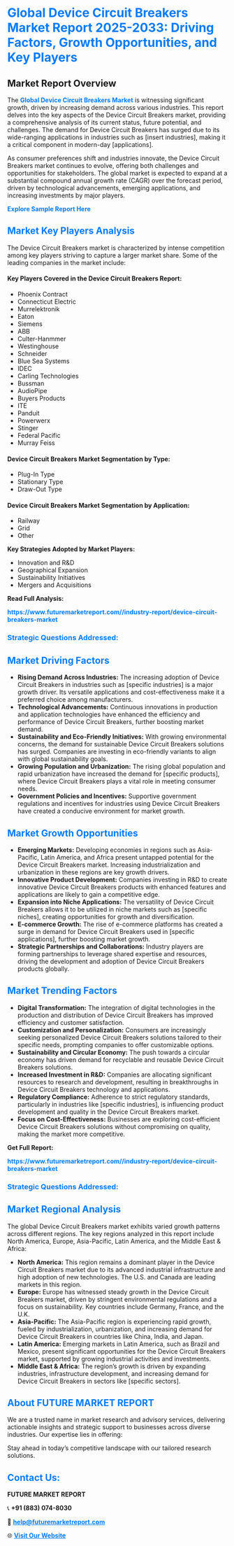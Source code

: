 <h1 style="color: #007BFF;">Global Device Circuit Breakers Market Report 2025-2033: Driving Factors, Growth Opportunities, and Key Players</h1>

<section id="overview">
<h2>Market Report Overview</h2>
<p>The <a href="https://www.futuremarketreport.com//industry-report/device-circuit-breakers-market" style="color: #007BFF; text-decoration: none;"><strong>Global Device Circuit Breakers Market</strong></a> is witnessing significant growth, driven by increasing demand across various industries. This report delves into the key aspects of the Device Circuit Breakers market, providing a comprehensive analysis of its current status, future potential, and challenges. The demand for Device Circuit Breakers has surged due to its wide-ranging applications in industries such as [insert industries], making it a critical component in modern-day [applications].</p>
<p>As consumer preferences shift and industries innovate, the Device Circuit Breakers market continues to evolve, offering both challenges and opportunities for stakeholders. The global market is expected to expand at a substantial compound annual growth rate (CAGR) over the forecast period, driven by technological advancements, emerging applications, and increasing investments by major players.</p>
</section>

<section id="overview">
<p><a href="https://www.futuremarketreport.com//request-sample/reportId=85232" style="color: #007BFF; text-decoration: none;"><strong>Explore Sample Report Here</strong></a></p>
</section>

<section id="key-players">
<h2 style="color: #007BFF;">Market Key Players Analysis</h2>
<p>The Device Circuit Breakers market is characterized by intense competition among key players striving to capture a larger market share. Some of the leading companies in the market include:</p>
<h4>Key Players Covered in the Device Circuit Breakers Report:</h4>
<ul><li>Phoenix Contract</li><li>Connecticut Electric</li><li>Murrelektronik</li><li>Eaton</li><li>Siemens</li><li>ABB</li><li>Culter-Hanmmer</li><li>Westinghouse</li><li>Schneider</li><li>Blue Sea Systems</li><li>IDEC</li><li>Carling Technologies</li><li>Bussman</li><li>AudioPipe</li><li>Buyers Products</li><li>ITE</li><li>Panduit</li><li>Powerwerx</li><li>Stinger</li><li>Federal Pacific</li><li>Murray Feiss</li></ul>
<h4>Device Circuit Breakers Market Segmentation by Type:</h4>
<ul><li>Plug-In Type</li><li>Stationary Type</li><li>Draw-Out Type</li></ul>

<h4>Device Circuit Breakers Market Segmentation by Application:</h4>
<ul><li>Railway</li><li>Grid</li><li>Other</li></ul>
<p><strong>Key Strategies Adopted by Market Players:</strong></p>
<ul>
<li>Innovation and R&D</li>
<li>Geographical Expansion</li>
<li>Sustainability Initiatives</li>
<li>Mergers and Acquisitions</li>
</ul>
</section>

<section>
<p><strong>Read Full Analysis: </strong></p><a href="https://www.futuremarketreport.com//industry-report/device-circuit-breakers-market" style="color: #007BFF; text-decoration: none;"><strong>https://www.futuremarketreport.com//industry-report/device-circuit-breakers-market</strong></a>
<h3 style="color: #007BFF;">Strategic Questions Addressed:</h3>
</section>

<section id="driving-factors">
<h2 style="color: #007BFF;">Market Driving Factors</h2>
<ul>
<li><strong>Rising Demand Across Industries:</strong> The increasing adoption of Device Circuit Breakers in industries such as [specific industries] is a major growth driver. Its versatile applications and cost-effectiveness make it a preferred choice among manufacturers.</li>
<li><strong>Technological Advancements:</strong> Continuous innovations in production and application technologies have enhanced the efficiency and performance of Device Circuit Breakers, further boosting market demand.</li>
<li><strong>Sustainability and Eco-Friendly Initiatives:</strong> With growing environmental concerns, the demand for sustainable Device Circuit Breakers solutions has surged. Companies are investing in eco-friendly variants to align with global sustainability goals.</li>
<li><strong>Growing Population and Urbanization:</strong> The rising global population and rapid urbanization have increased the demand for [specific products], where Device Circuit Breakers plays a vital role in meeting consumer needs.</li>
<li><strong>Government Policies and Incentives:</strong> Supportive government regulations and incentives for industries using Device Circuit Breakers have created a conducive environment for market growth.</li>
</ul>
</section>

<section id="growth-opportunities">
<h2 style="color: #007BFF;">Market Growth Opportunities</h2>
<ul>
<li><strong>Emerging Markets:</strong> Developing economies in regions such as Asia-Pacific, Latin America, and Africa present untapped potential for the Device Circuit Breakers market. Increasing industrialization and urbanization in these regions are key growth drivers.</li>
<li><strong>Innovative Product Development:</strong> Companies investing in R&D to create innovative Device Circuit Breakers products with enhanced features and applications are likely to gain a competitive edge.</li>
<li><strong>Expansion into Niche Applications:</strong> The versatility of Device Circuit Breakers allows it to be utilized in niche markets such as [specific niches], creating opportunities for growth and diversification.</li>
<li><strong>E-commerce Growth:</strong> The rise of e-commerce platforms has created a surge in demand for Device Circuit Breakers used in [specific applications], further boosting market growth.</li>
<li><strong>Strategic Partnerships and Collaborations:</strong> Industry players are forming partnerships to leverage shared expertise and resources, driving the development and adoption of Device Circuit Breakers products globally.</li>
</ul>
</section>

<section id="trending-factors">
<h2 style="color: #007BFF;">Market Trending Factors</h2>
<ul>
<li><strong>Digital Transformation:</strong> The integration of digital technologies in the production and distribution of Device Circuit Breakers has improved efficiency and customer satisfaction.</li>
<li><strong>Customization and Personalization:</strong> Consumers are increasingly seeking personalized Device Circuit Breakers solutions tailored to their specific needs, prompting companies to offer customizable options.</li>
<li><strong>Sustainability and Circular Economy:</strong> The push towards a circular economy has driven demand for recyclable and reusable Device Circuit Breakers solutions.</li>
<li><strong>Increased Investment in R&D:</strong> Companies are allocating significant resources to research and development, resulting in breakthroughs in Device Circuit Breakers technology and applications.</li>
<li><strong>Regulatory Compliance:</strong> Adherence to strict regulatory standards, particularly in industries like [specific industries], is influencing product development and quality in the Device Circuit Breakers market.</li>
<li><strong>Focus on Cost-Effectiveness:</strong> Businesses are exploring cost-efficient Device Circuit Breakers solutions without compromising on quality, making the market more competitive.</li>
</ul>
</section>

<section>
<p><strong>Get Full Report: </strong></p><a href="https://www.futuremarketreport.com//industry-report/device-circuit-breakers-market" style="color: #007BFF; text-decoration: none;"><strong>https://www.futuremarketreport.com//industry-report/device-circuit-breakers-market</strong></a>
<h3 style="color: #007BFF;">Strategic Questions Addressed:</h3>
</section>


<section id="regional-analysis">
<h2 style="color: #007BFF;">Market Regional Analysis</h2>
<p>The global Device Circuit Breakers market exhibits varied growth patterns across different regions. The key regions analyzed in this report include North America, Europe, Asia-Pacific, Latin America, and the Middle East & Africa:</p>
<ul>
<li><strong>North America:</strong> This region remains a dominant player in the Device Circuit Breakers market due to its advanced industrial infrastructure and high adoption of new technologies. The U.S. and Canada are leading markets in this region.</li>
<li><strong>Europe:</strong> Europe has witnessed steady growth in the Device Circuit Breakers market, driven by stringent environmental regulations and a focus on sustainability. Key countries include Germany, France, and the U.K.</li>
<li><strong>Asia-Pacific:</strong> The Asia-Pacific region is experiencing rapid growth, fueled by industrialization, urbanization, and increasing demand for Device Circuit Breakers in countries like China, India, and Japan.</li>
<li><strong>Latin America:</strong> Emerging markets in Latin America, such as Brazil and Mexico, present significant opportunities for the Device Circuit Breakers market, supported by growing industrial activities and investments.</li>
<li><strong>Middle East & Africa:</strong> The region’s growth is driven by expanding industries, infrastructure development, and increasing demand for Device Circuit Breakers in sectors like [specific sectors].</li>
</ul>
</section>

<footer>
<h2 style="color: #007BFF;">About FUTURE MARKET REPORT</h2>
<p>We are a trusted name in market research and advisory services, delivering actionable insights and strategic support to businesses across diverse industries. Our expertise lies in offering:</p>

<p>Stay ahead in today’s competitive landscape with our tailored research solutions.</p>

<h2 style="color: #007BFF;">Contact Us:</h2>
<p><strong>FUTURE MARKET REPORT</strong></p>
<p>📞 <strong>+91 (883) 074-8030</strong></p>
<p>📧 <strong><a href="mailto:help@futuremarketreport.com" style="color: #007BFF;">help@futuremarketreport.com</a></strong></p>
<p>🌐 <strong><a href="https://www.futuremarketreport.com/" style="color: #007BFF;">Visit Our Website</a></strong></p>
</footer>